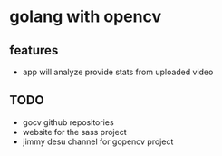 # golang with opencv

## features

- app will analyze provide stats from uploaded video

## TODO

- gocv github repositories
- website for the sass project
- jimmy desu channel for gopencv project
